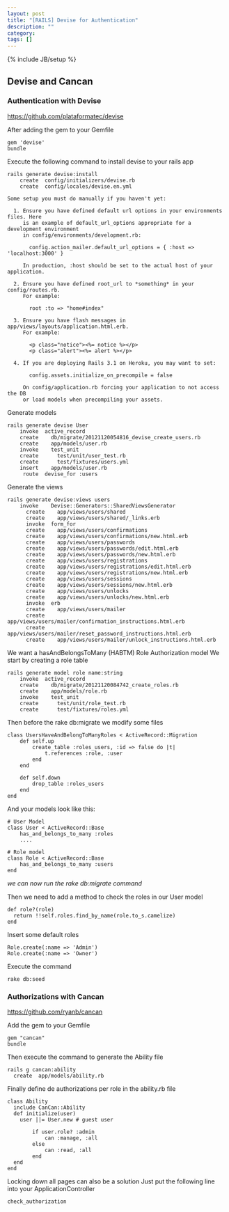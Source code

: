 ```yaml
---
layout: post
title: "[RAILS] Devise for Authentication"
description: ""
category: 
tags: []
---
```

{% include JB/setup %}


## Devise and Cancan


### Authentication with Devise

https://github.com/plataformatec/devise

After adding the gem to your Gemfile 

  	gem 'devise'
    bundle


Execute the following command to install devise to your rails app

  	rails generate devise:install
        create  config/initializers/devise.rb
        create  config/locales/devise.en.yml

  	Some setup you must do manually if you haven't yet:

  	  1. Ensure you have defined default url options in your environments files. Here 
  	     is an example of default_url_options appropriate for a development environment 
  	     in config/environments/development.rb:

  	       config.action_mailer.default_url_options = { :host => 'localhost:3000' }

  	     In production, :host should be set to the actual host of your application.

  	  2. Ensure you have defined root_url to *something* in your config/routes.rb.
  	     For example:

  	       root :to => "home#index"

  	  3. Ensure you have flash messages in app/views/layouts/application.html.erb.
  	     For example:

  	       <p class="notice"><%= notice %></p>
  	       <p class="alert"><%= alert %></p>

  	  4. If you are deploying Rails 3.1 on Heroku, you may want to set:

  	       config.assets.initialize_on_precompile = false

  	     On config/application.rb forcing your application to not access the DB
  	     or load models when precompiling your assets.


Generate models

  	rails generate devise User 
        invoke  active_record
        create    db/migrate/20121120054816_devise_create_users.rb
        create    app/models/user.rb
        invoke    test_unit
        create      test/unit/user_test.rb
        create      test/fixtures/users.yml
        insert    app/models/user.rb
         route  devise_for :users

Generate the views

  	rails generate devise:views users
  		invoke    Devise::Generators::SharedViewsGenerator
          create    app/views/users/shared
          create    app/views/users/shared/_links.erb
          invoke  form_for
          create    app/views/users/confirmations
          create    app/views/users/confirmations/new.html.erb
          create    app/views/users/passwords
          create    app/views/users/passwords/edit.html.erb
          create    app/views/users/passwords/new.html.erb
          create    app/views/users/registrations
          create    app/views/users/registrations/edit.html.erb
          create    app/views/users/registrations/new.html.erb
          create    app/views/users/sessions
          create    app/views/users/sessions/new.html.erb
          create    app/views/users/unlocks
          create    app/views/users/unlocks/new.html.erb
          invoke  erb
          create    app/views/users/mailer
          create    app/views/users/mailer/confirmation_instructions.html.erb
          create    app/views/users/mailer/reset_password_instructions.html.erb
          create    app/views/users/mailer/unlock_instructions.html.erb


We want a hasAndBelongsToMany (HABTM) Role Authorization model
We start by creating a role table

    rails generate model role name:string 
        invoke  active_record
        create    db/migrate/20121120084742_create_roles.rb
        create    app/models/role.rb
        invoke    test_unit
        create      test/unit/role_test.rb
        create      test/fixtures/roles.yml

Then before the rake db:migrate we modify some files

    class UsersHaveAndBelongToManyRoles < ActiveRecord::Migration
        def self.up
            create_table :roles_users, :id => false do |t|
                t.references :role, :user
            end
        end

        def self.down
            drop_table :roles_users
        end
    end


And your models look like this:

    # User Model
    class User < ActiveRecord::Base
        has_and_belongs_to_many :roles
        ....

    # Role model
    class Role < ActiveRecord::Base
        has_and_belongs_to_many :users
    end 

*we can now run the rake db:migrate command*

Then we need to add a method to check the roles in our User model

    def role?(role)
      return !!self.roles.find_by_name(role.to_s.camelize)
    end


Insert some default roles

    Role.create(:name => 'Admin')
    Role.create(:name => 'Owner')


Execute the command

    rake db:seed


### Authorizations with Cancan

https://github.com/ryanb/cancan

Add the gem to your Gemfile

    gem "cancan"
    bundle


Then execute the command to generate the Ability file

    rails g cancan:ability
      create  app/models/ability.rb


Finally define de authorizations per role in the ability.rb file


    class Ability
      include CanCan::Ability
      def initialize(user)
        user ||= User.new # guest user

            if user.role? :admin
                can :manage, :all
            else
                can :read, :all
            end
      end
    end


Locking down all pages can also be a solution
Just put the following line into your ApplicationController

    check_authorization






